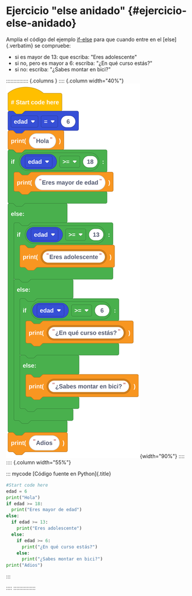 
# Ejercicio "else anidado" {#ejercicio-else-anidado}

Amplía el código del ejemplo [if-else](#ejemplo-if-else) para que cuando entre en el [else]{.verbatim} se compruebe:

- si es mayor de 13: que escriba: "Eres adolescente"
- si no, pero es mayor a 6: escriba: "¿En qué curso estás?"
- si no: escriba: "¿Sabes montar en bici?"


::::::::::::::: {.columns }
:::: {.column width="40%"}
![](img/introduccion_programacion/edublocks_ejercicio_if_else.png){width="90%"}
::::
:::: {.column width="55%"}

::: mycode
[Código fuente en Python]{.title}

```python
#Start code here
edad = 6
print("Hola")
if edad >= 18:
  print("Eres mayor de edad")
else:
  if edad >= 13:
    print("Eres adolescente")
  else:
    if edad >= 6:
      print("¿En qué curso estás?")
    else:
      print("¿Sabes montar en bici?")
print("Adios")
```
:::

::::
:::::::::::::::